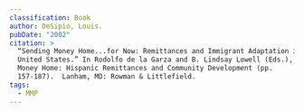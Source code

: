 ```yaml
---
classification: Book
author: DeSipio, Louis.
pubDate: "2002"
citation: >
  “Sending Money Home...for Now: Remittances and Immigrant Adaptation in the
  United States.” In Rodolfo de la Garza and B. Lindsay Lowell (Eds.), Sending
  Money Home: Hispanic Remittances and Community Development (pp.
  157-187).  Lanham, MD: Rowman & Littlefield.  
tags:
  - MMP
---
```

